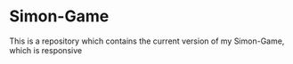 # Simon-Game
This is a repository which contains the current version of my Simon-Game, which is responsive
